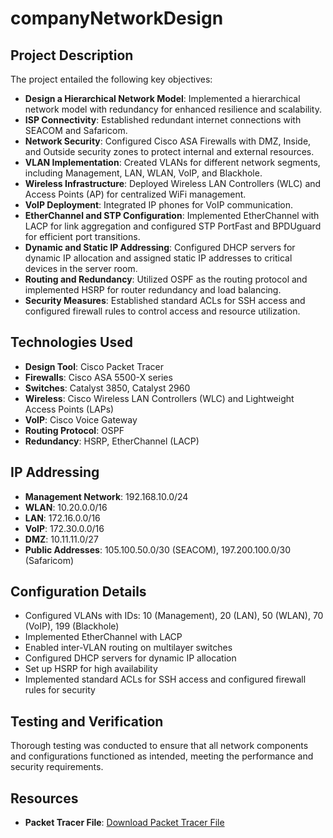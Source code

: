 # companyNetworkDesign

## Project Description

The project entailed the following key objectives:
- **Design a Hierarchical Network Model**: Implemented a hierarchical network model with redundancy for enhanced resilience and scalability.
- **ISP Connectivity**: Established redundant internet connections with SEACOM and Safaricom.
- **Network Security**: Configured Cisco ASA Firewalls with DMZ, Inside, and Outside security zones to protect internal and external resources.
- **VLAN Implementation**: Created VLANs for different network segments, including Management, LAN, WLAN, VoIP, and Blackhole.
- **Wireless Infrastructure**: Deployed Wireless LAN Controllers (WLC) and Access Points (AP) for centralized WiFi management.
- **VoIP Deployment**: Integrated IP phones for VoIP communication.
- **EtherChannel and STP Configuration**: Implemented EtherChannel with LACP for link aggregation and configured STP PortFast and BPDUguard for efficient port transitions.
- **Dynamic and Static IP Addressing**: Configured DHCP servers for dynamic IP allocation and assigned static IP addresses to critical devices in the server room.
- **Routing and Redundancy**: Utilized OSPF as the routing protocol and implemented HSRP for router redundancy and load balancing.
- **Security Measures**: Established standard ACLs for SSH access and configured firewall rules to control access and resource utilization.

## Technologies Used

- **Design Tool**: Cisco Packet Tracer
- **Firewalls**: Cisco ASA 5500-X series
- **Switches**: Catalyst 3850, Catalyst 2960
- **Wireless**: Cisco Wireless LAN Controllers (WLC) and Lightweight Access Points (LAPs)
- **VoIP**: Cisco Voice Gateway
- **Routing Protocol**: OSPF
- **Redundancy**: HSRP, EtherChannel (LACP)

## IP Addressing

- **Management Network**: 192.168.10.0/24
- **WLAN**: 10.20.0.0/16
- **LAN**: 172.16.0.0/16
- **VoIP**: 172.30.0.0/16
- **DMZ**: 10.11.11.0/27
- **Public Addresses**: 105.100.50.0/30 (SEACOM), 197.200.100.0/30 (Safaricom)

## Configuration Details

- Configured VLANs with IDs: 10 (Management), 20 (LAN), 50 (WLAN), 70 (VoIP), 199 (Blackhole)
- Implemented EtherChannel with LACP
- Enabled inter-VLAN routing on multilayer switches
- Configured DHCP servers for dynamic IP allocation
- Set up HSRP for high availability
- Implemented standard ACLs for SSH access and configured firewall rules for security

## Testing and Verification

Thorough testing was conducted to ensure that all network components and configurations functioned as intended, meeting the performance and security requirements.

## Resources

- **Packet Tracer File**: [Download Packet Tracer File](https://drive.google.com/file/d/1IFtXmCgCecBOS07Qhg_qPwBiDka6j_m5/view?usp=drive_link)


